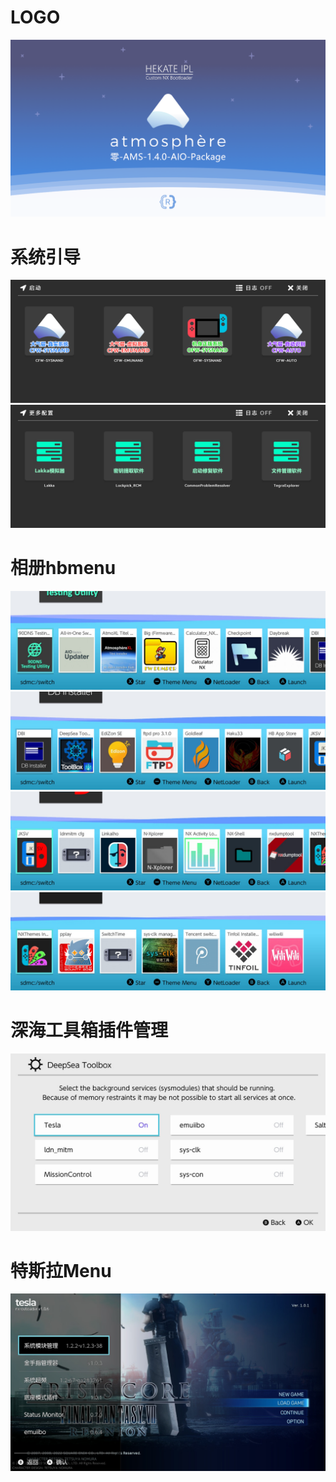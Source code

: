 LOGO
=====
![bootlogo](img/AMS1.4.0.png?raw=true)

系统引导
=====
![Hekate](img/launch1.png?raw=true)
![Hekate](img/launch2.png?raw=true)

相册hbmenu
=====
![hbmenu](img/hbmenu1.png?raw=true)
![hbmenu](img/hbmenu2.png?raw=true)
![hbmenu](img/hbmenu3.png?raw=true)
![hbmenu](img/hbmenu4.png?raw=true)

深海工具箱插件管理
=====
![toolbox](img/Deepseatoolbox.png?raw=true)

特斯拉Menu
=====
![tesla](img/teslamenu.png?raw=true)
